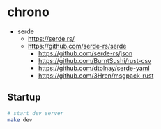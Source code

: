 # chrono

- serde
  - https://serde.rs/
  - https://github.com/serde-rs/serde
    - https://github.com/serde-rs/json
    - https://github.com/BurntSushi/rust-csv
    - https://github.com/dtolnay/serde-yaml
    - https://github.com/3Hren/msgpack-rust

## Startup

```bash
# start dev server
make dev
```
